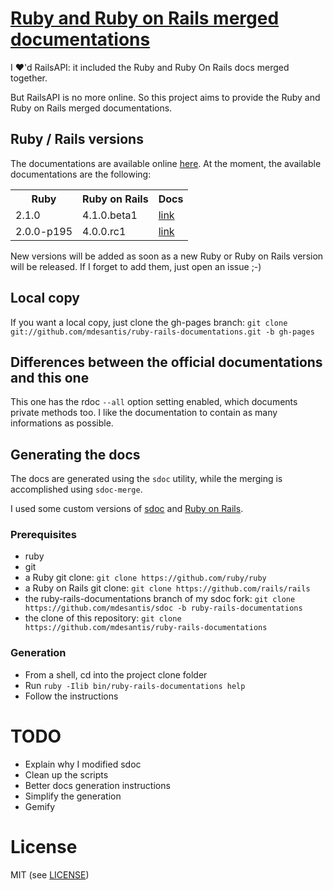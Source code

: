 # [Ruby and Ruby on Rails merged documentations](http://mdesantis.github.io/ruby-rails-documentations/)

I :heart:'d RailsAPI: it included the Ruby and Ruby On Rails docs merged together.

But RailsAPI is no more online. So this project aims to provide the Ruby and Ruby on Rails merged documentations.

## Ruby / Rails versions

The documentations are available online [here](http://mdesantis.github.io/ruby-rails-documentations/). At the moment, the available documentations are the following:

<table>
  <tr>
    <th>Ruby</th>
    <th>Ruby on Rails</th>
    <th>Docs</th>
  </tr>
  <tr>
    <td>2.1.0</td>
    <td>4.1.0.beta1</td>
    <td><a href="http://mdesantis.github.io/ruby-rails-documentations/Ruby%20v2.1.0,%20Ruby%20On%20Rails%20v4.1.0.beta1/index.html">link</a></td>
  </tr>
  <tr>
    <td>2.0.0-p195</td>
    <td>4.0.0.rc1</td>
    <td><a href="http://mdesantis.github.io/ruby-rails-documentations/Ruby%20v2.0.0-p195,%20Ruby%20On%20Rails%20v4.0.0.rc1/index.html">link</a></td>
  </tr>
</table>

New versions will be added as soon as a new Ruby or Ruby on Rails version will be released. If I forget to add them, just open an issue ;-)

## Local copy

If you want a local copy, just clone the gh-pages branch: `git clone git://github.com/mdesantis/ruby-rails-documentations.git -b gh-pages`

## Differences between the official documentations and this one

This one has the rdoc `--all` option setting enabled, which documents private methods too. I like the documentation to contain as many informations as possible.

## Generating the docs

The docs are generated using the `sdoc` utility, while the merging is accomplished using `sdoc-merge`.

I used some custom versions of [sdoc](https://github.com/mdesantis/sdoc/tree/ruby-rails-documentations) and [Ruby on Rails](https://github.com/mdesantis/rails/tree/ruby-rails-documentations).

### Prerequisites

* ruby
* git
* a Ruby git clone: `git clone https://github.com/ruby/ruby`
* a Ruby on Rails git clone: `git clone https://github.com/rails/rails`
* the ruby-rails-documentations branch of my sdoc fork: `git clone https://github.com/mdesantis/sdoc -b ruby-rails-documentations`
* the clone of this repository: `git clone https://github.com/mdesantis/ruby-rails-documentations`

### Generation

* From a shell, cd into the project clone folder
* Run `ruby -Ilib bin/ruby-rails-documentations help`
* Follow the instructions

# TODO

* Explain why I modified sdoc
* Clean up the scripts
* Better docs generation instructions
* Simplify the generation
* Gemify

# License

MIT (see [LICENSE](LICENSE))